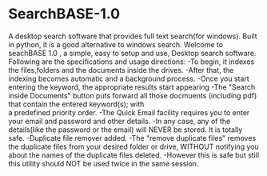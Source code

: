 # SearchBASE-1.0

A desktop search software that provides full text search(for windows).
Built in python, it is a good alternative to windows search.
Welcome to seachBASE 1.0 , a simple, easy to setup and use, Desktop search software.
Following are the specifications and usage directions:
  -To begin, it indexes the files,folders and the documents inside the drives.
  -After that, the indexing becomes automatic and a background process.
  -Once you start entering the keyword, the appropriate results start appearing
  -The "Search inside Documents" button puts forward all those docmuents (including pdf) that contain the entered keyword(s); with           
   a predefined priority order.
  -The Quick Email facility requires you to enter your email and password and other details.
  -In any case, any of the details(like the password or the email) will NEVER be stored. It is totally safe.
  -Duplicate file remover added.
  -The "remove duplicate files" removes the duplicate files from your desired folder or drive, WITHOUT notifying you about the
   names of the duplicate files deleted.
  -However this is safe but still this utility should NOT be used twice in the same session.
